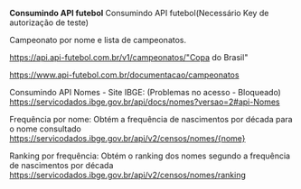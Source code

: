 
**Consumindo API futebol**
Consumindo API futebol(Necessário Key de autorização de teste)

Campeonato por nome e lista de campeonatos.

https://api.api-futebol.com.br/v1/campeonatos/"Copa do Brasil"

https://www.api-futebol.com.br/documentacao/campeonatos

Consumindo API Nomes - Site IBGE: (Problemas no acesso - Bloqueado)
https://servicodados.ibge.gov.br/api/docs/nomes?versao=2#api-Nomes

Frequência por nome:
Obtém a frequência de nascimentos por década para o nome consultado
https://servicodados.ibge.gov.br/api/v2/censos/nomes/{nome}

Ranking por frequência:
Obtém o ranking dos nomes segundo a frequência de nascimentos por década
https://servicodados.ibge.gov.br/api/v2/censos/nomes/ranking
